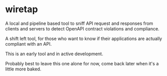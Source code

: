 # wiretap

A local and pipeline based tool to sniff API request and responses from clients and servers
to detect OpenAPI contract violations and compliance. 

A shift left tool, for those who want to know if their applications
are actually compliant with an API.

This is an early tool and in active development.

Probably best to leave this one alone for now, come back later
when it's a little more baked.